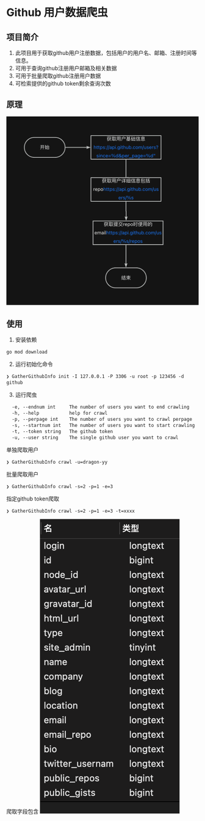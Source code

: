# Github 用户数据爬虫

## 项目简介
1. 此项目用于获取github用户注册数据，包括用户的用户名、邮箱、注册时间等信息。
2. 可用于查询github注册用户邮箱及相关数据
3. 可用于批量爬取github注册用户数据
4. 可检索提供的github token剩余查询次数

## 原理
![img.png](img/diagram.png)

## 使用
1. 安装依赖
```shell
go mod download
```
2. 运行初始化命令
```shell
❯ GatherGithubInfo init -I 127.0.0.1 -P 3306 -u root -p 123456 -d github
```

3. 运行爬虫
```shell
  -e, --endnum int     The number of users you want to end crawling
  -h, --help           help for crawl
  -p, --perpage int    The number of users you want to crawl perpage
  -s, --startnum int   The number of users you want to start crawling
  -t, --token string   The github token
  -u, --user string    The single github user you want to crawl
```
单独爬取用户
```shell
❯ GatherGithubInfo crawl -u=dragon-yy  
```
批量爬取用户
```shell
❯ GatherGithubInfo crawl -s=2 -p=1 -e=3
```
指定github token爬取
```shell
❯ GatherGithubInfo crawl -s=2 -p=1 -e=3 -t=xxxx
```

爬取字段包含
![img.png](img/img.png)


